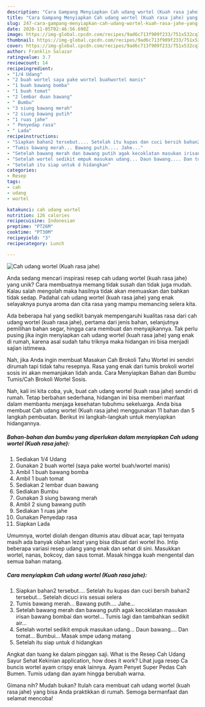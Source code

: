 ```yaml
---
description: "Cara Gampang Menyiapkan Cah udang wortel (Kuah rasa jahe) yang Lezat Sekali"
title: "Cara Gampang Menyiapkan Cah udang wortel (Kuah rasa jahe) yang Lezat Sekali"
slug: 247-cara-gampang-menyiapkan-cah-udang-wortel-kuah-rasa-jahe-yang-lezat-sekali
date: 2020-11-05T02:46:56.690Z
image: https://img-global.cpcdn.com/recipes/9ad6c713f909f233/751x532cq70/cah-udang-wortel-kuah-rasa-jahe-foto-resep-utama.jpg
thumbnail: https://img-global.cpcdn.com/recipes/9ad6c713f909f233/751x532cq70/cah-udang-wortel-kuah-rasa-jahe-foto-resep-utama.jpg
cover: https://img-global.cpcdn.com/recipes/9ad6c713f909f233/751x532cq70/cah-udang-wortel-kuah-rasa-jahe-foto-resep-utama.jpg
author: Franklin Salazar
ratingvalue: 3.7
reviewcount: 14
recipeingredient:
- "1/4 Udang"
- "2 buah wortel saya pake wortel buahwortel manis"
- "1 buah bawang bomba"
- "1 buah tomat"
- "2 lembar duan bawang"
- " Bumbu"
- "3 siung bawang merah"
- "2 siung bawang putih"
- "1 ruas jahe"
- " Penyedap rasa"
- " Lada"
recipeinstructions:
- "Siapkan bahan2 tersebut.... Setelah itu kupas dan cuci bersih bahan2 tersebut... Setelah dicuci iris sesuai selera"
- "Tumis bawang merah... Bawang putih.... Jahe..."
- "Setelah bawang merah dan bawang putih agak kecoklatan masukan irisan bawang bombai dan wortel... Tumis lagi dan tambahkan sedikit air..."
- "Setelah wortel sedikit empuk masukan udang... Daun bawang.... Dan tomat... Bumbui... Masak smpe udang matang"
- "Setelah itu siap untuk d hidangkan"
categories:
- Resep
tags:
- cah
- udang
- wortel

katakunci: cah udang wortel 
nutrition: 126 calories
recipecuisine: Indonesian
preptime: "PT26M"
cooktime: "PT30M"
recipeyield: "3"
recipecategory: Lunch

---
```



![Cah udang wortel (Kuah rasa jahe)](https://img-global.cpcdn.com/recipes/9ad6c713f909f233/751x532cq70/cah-udang-wortel-kuah-rasa-jahe-foto-resep-utama.jpg)

Anda sedang mencari inspirasi resep cah udang wortel (kuah rasa jahe) yang unik? Cara membuatnya memang tidak susah dan tidak juga mudah. Kalau salah mengolah maka hasilnya tidak akan memuaskan dan bahkan tidak sedap. Padahal cah udang wortel (kuah rasa jahe) yang enak selayaknya punya aroma dan cita rasa yang mampu memancing selera kita.

Ada beberapa hal yang sedikit banyak mempengaruhi kualitas rasa dari cah udang wortel (kuah rasa jahe), pertama dari jenis bahan, selanjutnya pemilihan bahan segar, hingga cara membuat dan menyajikannya. Tak perlu pusing jika ingin menyiapkan cah udang wortel (kuah rasa jahe) yang enak di rumah, karena asal sudah tahu triknya maka hidangan ini bisa menjadi sajian istimewa.

Nah, jika Anda ingin membuat Masakan Cah Brokoli Tahu Wortel ini sendiri dirumah tapi tidak tahu resepnya. Rasa yang enak dari tumis brokoli wortel sosis ini akan memanjakan lidah anda. Cara Menyiapkan Bahan dan Bumbu Tumis/Cah Brokoli Wortel Sosis.


Nah, kali ini kita coba, yuk, buat cah udang wortel (kuah rasa jahe) sendiri di rumah. Tetap berbahan sederhana, hidangan ini bisa memberi manfaat dalam membantu menjaga kesehatan tubuhmu sekeluarga. Anda bisa membuat Cah udang wortel (Kuah rasa jahe) menggunakan 11 bahan dan 5 langkah pembuatan. Berikut ini langkah-langkah untuk menyiapkan hidangannya.

<!--inarticleads1-->

##### Bahan-bahan dan bumbu yang diperlukan dalam menyiapkan Cah udang wortel (Kuah rasa jahe):

1. Sediakan 1/4 Udang
1. Gunakan 2 buah wortel (saya pake wortel buah/wortel manis)
1. Ambil 1 buah bawang bomba
1. Ambil 1 buah tomat
1. Sediakan 2 lembar duan bawang
1. Sediakan  Bumbu
1. Gunakan 3 siung bawang merah
1. Ambil 2 siung bawang putih
1. Sediakan 1 ruas jahe
1. Gunakan  Penyedap rasa
1. Siapkan  Lada


Umumnya, wortel diolah dengan ditumis atau dibuat acar, tapi ternyata masih ada banyak olahan lezat yang bisa dibuat dari wortel lho. Intip beberapa variasi resep udang yang enak dan sehat di sini. Masukkan wortel, nanas, bokcoy, dan saus tomat. Masak hingga kuah mengental dan semua bahan matang. 

<!--inarticleads2-->

##### Cara menyiapkan Cah udang wortel (Kuah rasa jahe):

1. Siapkan bahan2 tersebut.... Setelah itu kupas dan cuci bersih bahan2 tersebut... Setelah dicuci iris sesuai selera
1. Tumis bawang merah... Bawang putih.... Jahe...
1. Setelah bawang merah dan bawang putih agak kecoklatan masukan irisan bawang bombai dan wortel... Tumis lagi dan tambahkan sedikit air...
1. Setelah wortel sedikit empuk masukan udang... Daun bawang.... Dan tomat... Bumbui... Masak smpe udang matang
1. Setelah itu siap untuk d hidangkan


Angkat dan tuang ke dalam pinggan saji. What is the Resep Cah Udang Sayur Sehat Kekinian application, how does it work? Lihat juga resep Ca buncis wortel ayam crispy enak lainnya. Ayam Penyet Super Pedas Cah Bumen. Tumis udang dan ayam hingga berubah warna. 

Gimana nih? Mudah bukan? Itulah cara membuat cah udang wortel (kuah rasa jahe) yang bisa Anda praktikkan di rumah. Semoga bermanfaat dan selamat mencoba!
